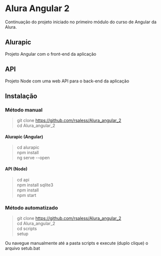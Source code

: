 # Alura Angular 2
Continuação do projeto iniciado no primeiro módulo do curso de Angular da Alura.


## Alurapic
Projeto Angular com o front-end da aplicação

## API
Projeto Node com uma web API para o back-end da aplicação

## Instalação 

### Método manual

> git clone https://github.com/rsaless/Alura_angular_2     
> cd Alura_angular_2      

#### Alurapic (Angular)
> cd alurapic  
> npm install  
> ng serve --open  

#### API (Node)
> cd api  
> npm install sqlite3  
> npm install  
> npm start    

### Método automatizado

> git clone https://github.com/rsaless/Alura_angular_2       
> cd Alura_angular_2        
> cd scripts  
> setup  

Ou navegue manualmente até a pasta scripts e execute (duplo clique) o arquivo setub.bat



  
